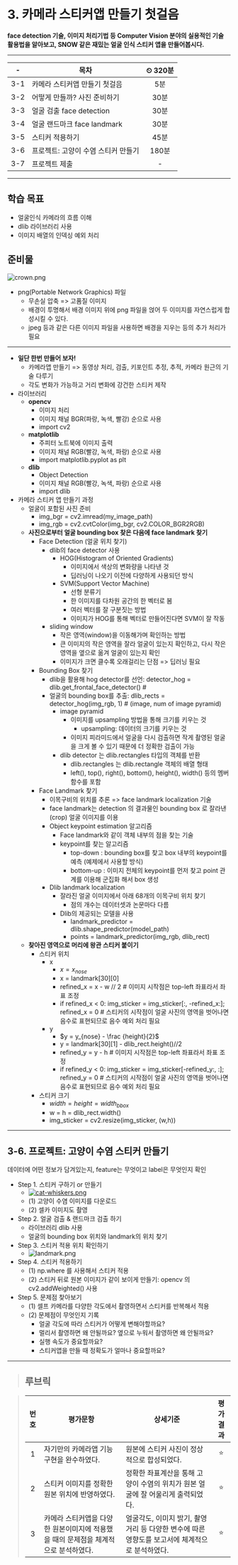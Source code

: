 # 3. 카메라 스티커앱 만들기 첫걸음

**face detection 기술, 이미지 처리기법 등 Computer Vision 분야의 실용적인 기술 활용법을 알아보고, SNOW 같은 재밌는 얼굴 인식 스티커 앱을 만들어봅시다.**

---

|-|목차|⏲ 320분|
|:---:|---|:---:|
|3-1| 카메라 스티커앱 만들기 첫걸음 | 5분|
|3-2| 어떻게 만들까? 사진 준비하기 | 30분|
|3-3| 얼굴 검출 face detection | 30분|
|3-4| 얼굴 랜드마크 face landmark | 30분|
|3-5| 스티커 적용하기 | 45분|
|3-6| 프로젝트: 고양이 수염 스티커 만들기 | 180분|
|3-7| 프로젝트 제출|-|

---

## 학습 목표

- 얼굴인식 카메라의 흐름 이해
- dlib 라이브러리 사용
- 이미지 배열의 인덱싱 예외 처리

## 준비물

![crown.png](https://d3s0tskafalll9.cloudfront.net/media/original_images/E-8-3.png)

- png(Portable Network Graphics) 파일
  - 무손실 압축 => 고품질 이미지
  - 배경이 투명해서 배경 이미지 위에 png 파일을 얹어 두 이미지를 자연스럽게 합성시킬 수 있다.
  - jpeg 등과 같은 다른 이미지 파일을 사용하면 배경을 지우는 등의 추가 처리가 필요

---

- **일단 한번 만들어 보자!**
  - 카메라앱 만들기 => 동영상 처리, 검출, 키포인트 추정, 추적, 카메라 원근의 기술 다루기
  - 각도 변화가 가능하고 거리 변화에 강건한 스티커 제작
- 라이브러리
  - **opencv**
    - 이미지 처리
    - 이미지 채널 BGR(파랑, 녹색, 빨강) 순으로 사용
    - import cv2
  - **matplotlib**
    - 주피터 노트북에 이미지 출력
    - 이미지 채널 RGB(빨강, 녹색, 파랑) 순으로 사용
    - import matplotlib.pyplot as plt
  - **dlib**
    - Object Detection
    - 이미지 채널 RGB(빨강, 녹색, 파랑) 순으로 사용
    - import dlib
- 카메라 스티커 앱 만들기 과정
  - 얼굴이 포함된 사진 준비
    - img_bgr = cv2.imread(my_image_path)
    - img_rgb = cv2.cvtColor(img_bgr, cv2.COLOR_BGR2RGB)
  - **사진으로부터 얼굴 bounding box 찾은 다음에 face landmark 찾기**
    - Face Detection (얼굴 위치 찾기)
      - dlib의 face detector 사용
        - HOG(Histogram of Oriented Gradients)
          - 이미지에서 색상의 변화량을 나타낸 것
          - 딥러닝이 나오기 이전에 다양하게 사용되던 방식
        - SVM(Support Vector Machine)
          - 선형 분류기
          - 한 이미지를 다차원 공간의 한 벡터로 봄
          - 여러 벡터를 잘 구분짓는 방법
          - 이미지가 HOG를 통해 벡터로 만들어진다면 SVM이 잘 작동
      - sliding window
        - 작은 영역(window)을 이동해가며 확인하는 방법
        - 큰 이미지의 작은 영역을 잘라 얼굴이 있는지 확인하고, 다시 작은 영역을 옆으로 옮겨 얼굴이 있는지 확인
        - 이미지가 크면 클수록 오래걸리는 단점 => 딥러닝 필요
    - Bounding Box 찾기
      - dlib을 활용해 hog detector를 선언: detector_hog = dlib.get_frontal_face_detector()  # 
      - 얼굴의 bounding box를 추출: dlib_rects = detector_hog(img_rgb, 1)   # (image, num of image pyramid)
        - image pyramid
          - 이미지를 upsampling 방법을 통해 크기를 키우는 것
            - upsampling: 데이터의 크기를 키우는 것
          - 이미지 피라미드에서 얼굴을 다시 검출하면 작게 촬영된 얼굴을 크게 볼 수 있기 때문에 더 정확한 검출이 가능
        - dlib detector 는 dlib.rectangles 타입의 객체를 반환
          - dlib.rectangles 는 dlib.rectangle 객체의 배열 형태
          - left(), top(), right(), bottom(), height(), width() 등의 멤버 함수를 포함
    - Face Landmark 찾기
      - 이목구비의 위치를 추론 => face landmark localization 기술
      - face landmark는 detection 의 결과물인 bounding box 로 잘라낸(crop) 얼굴 이미지를 이용
      - Object keypoint estimation 알고리즘
        - Face landmark와 같이 객체 내부의 점을 찾는 기술
        - keypoint를 찾는 알고리즘
          - top-down : bounding box를 찾고 box 내부의 keypoint를 예측 (예제에서 사용할 방식)
          - bottom-up : 이미지 전체의 keypoint를 먼저 찾고 point 관계를 이용해 군집화 해서 box 생성
      - Dlib landmark localization
        - 잘라진 얼굴 이미지에서 아래 68개의 이목구비 위치 찾기
          - 점의 개수는 데이터셋과 논문마다 다름
        - Dlib의 제공되는 모델을 사용
          - landmark_predictor = dlib.shape_predictor(model_path)
          - points = landmark_predictor(img_rgb, dlib_rect)
  - **찾아진 영역으로 머리에 왕관 스티커 붙이기**
    - 스티커 위치
      - x
        - $x = x_{nose}$
        - x = landmark[30][0]
        - refined_x = x - w // 2  # 이미지 시작점은 top-left 좌표라서 좌표 조정
        - if refined_x < 0: img_sticker = img_sticker[:, -refined_x:]; refined_x = 0  # 스티커의 시작점이 얼굴 사진의 영역을 벗어나면 음수로 표현되므로 음수 예외 처리 필요
      - y
        - $y = y_{nose} - \frac {height}{2}$
        - y = landmark[30][1] - dlib_rect.height()//2
        - refined_y = y - h  # 이미지 시작점은 top-left 좌표라서 좌표 조정
        - if refined_y < 0: img_sticker = img_sticker[-refined_y:, :]; refined_y = 0  # 스티커의 시작점이 얼굴 사진의 영역을 벗어나면 음수로 표현되므로 음수 예외 처리 필요
    - 스티커 크기
      - $width = height = width_{bbox}$
      - w = h = dlib_rect.width()
      - img_sticker = cv2.resize(img_sticker, (w,h))

---

## 3-6. 프로젝트: 고양이 수염 스티커 만들기

데이터에 어떤 정보가 담겨있는지, feature는 무엇이고 label은 무엇인지 확인

- Step 1. 스티커 구하기 or 만들기
  - [![cat-whiskers.png](https://cdn-icons-png.flaticon.com/512/24/24674.png)](https://www.flaticon.com/free-icon/cat-whiskers_24674?term=cat%20nose&page=1&position=1)
  - (1) 고양이 수염 이미지를 다운로드
  - (2) 셀카 이미지도 촬영
- Step 2. 얼굴 검출 & 랜드마크 검출 하기
  - 라이브러리 dlib 사용
  - 얼굴의 bounding box 위치와 landmark의 위치 찾기
- Step 3. 스티커 적용 위치 확인하기
  - ![landmark.png](https://d3s0tskafalll9.cloudfront.net/media/original_images/E-8-8.png)
- Step 4. 스티커 적용하기
  - (1) np.where 를 사용해서 스티커 적용
  - (2) 스티커 뒤로 원본 이미지가 같이 보이게 만들기: opencv 의 cv2.addWeighted() 사용
- Step 5. 문제점 찾아보기
  - (1) 셀프 카메라를 다양한 각도에서 촬영하면서 스티커를 반복해서 적용
  - (2) 문제점이 무엇인지 기록
    - 얼굴 각도에 따라 스티커가 어떻게 변해야할까요?
    - 멀리서 촬영하면 왜 안될까요? 옆으로 누워서 촬영하면 왜 안될까요?
    - 실행 속도가 중요할까요?
    - 스티커앱을 만들 때 정확도가 얼마나 중요할까요?

---

>## **루브릭**

>|번호|평가문항|상세기준|평가결과|
>|:---:|---|---|:---:|
>|1|자기만의 카메라앱 기능 구현을 완수하였다.|원본에 스티커 사진이 정상적으로 합성되었다.|⭐|
>|2|스티커 이미지를 정확한 원본 위치에 반영하였다.|정확한 좌표계산을 통해 고양이 수염의 위치가 원본 얼굴에 잘 어울리게 출력되었다.|⭐|
>|3|카메라 스티커앱을 다양한 원본이미지에 적용했을 때의 문제점을 체계적으로 분석하였다.|얼굴각도, 이미지 밝기, 촬영거리 등 다양한 변수에 따른 영향도를 보고서에 체계적으로 분석하였다.|⭐|
